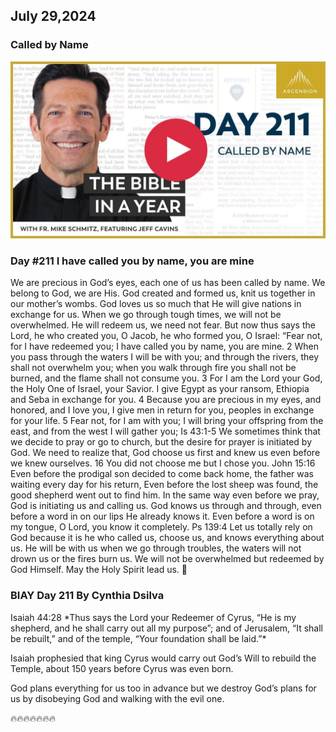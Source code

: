 ## July 29,2024

### Called by Name

[![Called by Name](https://raw.githubusercontent.com/linusjf/BIAY/main/July/jpgs/Day211.jpg)](https://youtu.be/SqdSqImqv9Q "Called by Name")

### Day #211 I have called you by name, you are mine

We are precious in God’s eyes, each one of us has been called by name. We belong to God, we are His. God created and formed us, knit us together in our mother’s wombs. God loves us so much that He will give nations in exchange for us. When we go through tough times, we will not be overwhelmed. He will redeem us, we need not fear.
But now thus says the Lord, he who created you, O Jacob, he who formed you, O Israel: “Fear not, for I have redeemed you; I have called you by name, you are mine. 2 When you pass through the waters I will be with you; and through the rivers, they shall not overwhelm you; when you walk through fire you shall not be burned, and the flame shall not consume you. 3 For I am the Lord your God, the Holy One of Israel, your Savior. I give Egypt as your ransom, Ethiopia and Seba in exchange for you. 4 Because you are precious in my eyes, and honored, and I love you, I give men in return for you, peoples in exchange for your life. 5 Fear not, for I am with you; I will bring your offspring from the east, and from the west I will gather you; Is 43:1-5
We sometimes think that we decide to pray or go to church, but the desire for prayer is initiated by God. We need to realize that, God choose us first and knew us even before we knew ourselves.
16 You did not choose me but I chose you. John 15:16
Even before the prodigal son decided to come back home, the father was waiting every day for his return, Even before the lost sheep was found, the good shepherd went out to find him. In the same way even before we pray, God is initiating us and calling us. God knows us through and through, even before a word in on our lips He already knows it.
Even before a word is on my tongue, O Lord, you know it completely. Ps 139:4
Let us totally rely on God because it is he who called us, choose us, and knows everything about us. He will be with us when we go through troubles, the waters will not drown us or the fires burn us. We will not be overwhelmed but redeemed by God Himself.
May the Holy Spirit lead us. 🙏

### BIAY Day 211 By Cynthia Dsilva

Isaiah 44:28
\*Thus says the Lord your Redeemer of Cyrus, “He is my shepherd, and he shall carry out all my purpose”; and of Jerusalem, “It shall be rebuilt,” and of the temple, “Your foundation shall be laid.”\*

Isaiah prophesied that king Cyrus would carry out God’s Will to rebuild the Temple, about 150 years before Cyrus was even born.

God plans everything for us too in advance but we destroy God’s plans for us by disobeying God and walking with the evil one.

🔥🔥🔥🔥🔥🔥🔥
